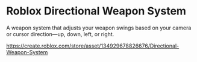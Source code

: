 # Roblox Directional Weapon System
A weapon system that adjusts your weapon swings based on your camera or cursor direction—up, down, left, or right.

https://create.roblox.com/store/asset/134929678826676/Directional-Weapon-System
